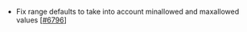  - Fix range defaults to take into account minallowed and maxallowed values [[#6796](https://github.com/plotly/plotly.js/pull/6796)]
